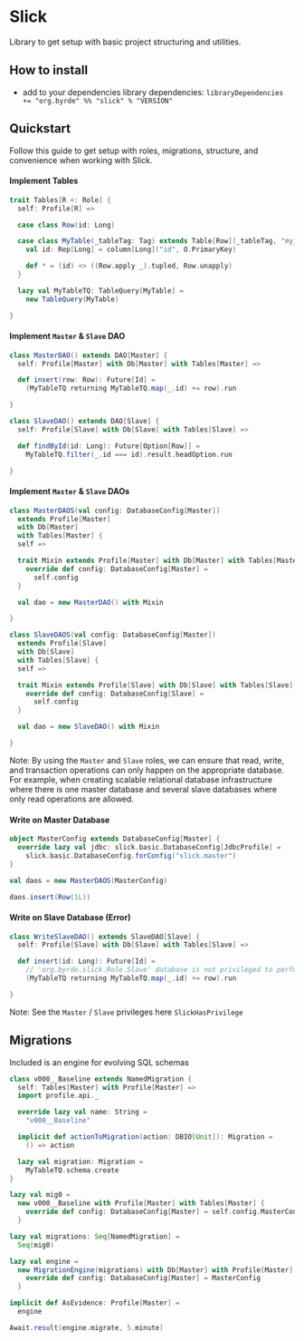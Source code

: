 # Slick

Library to get setup with basic project structuring and utilities.

## How to install

* add to your dependencies library dependencies:
```libraryDependencies += "org.byrde" %% "slick" % "VERSION"```

## Quickstart
Follow this guide to get setup with roles, migrations, structure, and convenience when working with Slick. 

#### Implement Tables
```scala
trait Tables[R <: Role] {
  self: Profile[R] =>

  case class Row(id: Long)

  case class MyTable(_tableTag: Tag) extends Table[Row](_tableTag, "my_table") {
    val id: Rep[Long] = column[Long]("id", O.PrimaryKey)

    def * = (id) <> ((Row.apply _).tupled, Row.unapply)
  }

  lazy val MyTableTQ: TableQuery[MyTable] =
    new TableQuery(MyTable)

}
```

#### Implement `Master` & `Slave` DAO
```scala
class MasterDAO() extends DAO[Master] {
  self: Profile[Master] with Db[Master] with Tables[Master] =>

  def insert(row: Row): Future[Id] =
    (MyTableTQ returning MyTableTQ.map(_.id) += row).run

}

class SlaveDAO() extends DAO[Slave] {
  self: Profile[Slave] with Db[Slave] with Tables[Slave] =>

  def findById(id: Long): Future[Option[Row]] =
    MyTableTQ.filter(_.id === id).result.headOption.run

}
```

#### Implement `Master` & `Slave` DAOs
```scala
class MasterDAOS(val config: DatabaseConfig[Master]) 
  extends Profile[Master]
  with Db[Master]
  with Tables[Master] {
  self =>

  trait Mixin extends Profile[Master] with Db[Master] with Tables[Master] {
    override def config: DatabaseConfig[Master] =
      self.config
  }

  val dao = new MasterDAO() with Mixin

}

class SlaveDAOS(val config: DatabaseConfig[Master]) 
  extends Profile[Slave]
  with Db[Slave]
  with Tables[Slave] {
  self =>

  trait Mixin extends Profile[Slave] with Db[Slave] with Tables[Slave] {
    override def config: DatabaseConfig[Slave] =
      self.config
  }

  val dao = new SlaveDAO() with Mixin

}
```

Note: By using the `Master` and `Slave` roles, we can ensure that read, write, and transaction operations can only happen on the appropriate database. For example, when creating scalable relational database infrastructure where there is one master database and several slave databases where only read operations are allowed.

#### Write on Master Database
```scala
object MasterConfig extends DatabaseConfig[Master] {
  override lazy val jdbc: slick.basic.DatabaseConfig[JdbcProfile] =
    slick.basic.DatabaseConfig.forConfig("slick.master")
}

val daos = new MasterDAOS(MasterConfig)

daos.insert(Row(1L))
```

#### Write on Slave Database (Error)
```scala
class WriteSlaveDAO() extends SlaveDAO[Slave] {
  self: Profile[Slave] with Db[Slave] with Tables[Slave] =>

  def insert(id: Long): Future[Id] =
    // 'org.byrde.slick.Role.Slave' database is not privileged to perform effect 'slick.dbio.Effect.Write'.
    (MyTableTQ returning MyTableTQ.map(_.id) += row).run 

}
```

Note: See the `Master` / `Slave` privileges here `SlickHasPrivilege`

## Migrations
Included is an engine for evolving SQL schemas
```scala
class v000__Baseline extends NamedMigration {
  self: Tables[Master] with Profile[Master] =>
  import profile.api._

  override lazy val name: String =
    "v000__Baseline"

  implicit def actionToMigration(action: DBIO[Unit]): Migration =
    () => action

  lazy val migration: Migration =
    MyTableTQ.schema.create
}

lazy val mig0 =
  new v000__Baseline with Profile[Master] with Tables[Master] {
    override def config: DatabaseConfig[Master] = self.config.MasterConfig
  }

lazy val migrations: Seq[NamedMigration] =
  Seq(mig0)

lazy val engine =
  new MigrationEngine(migrations) with Db[Master] with Profile[Master] {
    override def config: DatabaseConfig[Master] = MasterConfig
  }

implicit def AsEvidence: Profile[Master] =
  engine

Await.result(engine.migrate, 5.minute)
```